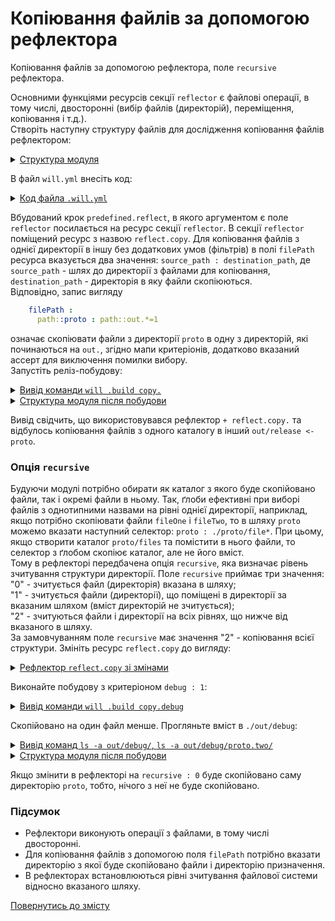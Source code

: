 # Копіювання файлів за допомогою рефлектора

Копіювання файлів за допомогою рефлектора, поле <code>recursive</code> рефлектора.

Основними функціями ресурсів секції `reflector` є файлові операції, в тому числі, двосторонні (вибір файлів (директорій), переміщення, копіювання і т.д.).  
Створіть наступну структуру файлів для дослідження копіювання файлів рефлектором:  

<details>
  <summary><u>Структура модуля</u></summary>

```
copy
  ├── proto
  │     ├── proto.two
  │     │     └── file.js
  │     ├── fileOne.js
  │     └── fileTwo.json   
  └── .will.yml       

```

</details>

В файл `will.yml` внесіть код:

<details>
  <summary><u>Код файла <code>.will.yml</code></u></summary>

```yaml
about :

  name : copyByReflector
  description : "To copy files by reflector using"

path :

  in : '.'
  out : 'out'
  proto : './proto'
  out.debug :
    path : './out/debug'
    criterion :
      debug : 1
  out.release :
    path : './out/release'
    criterion :
      debug : 0

reflector :

  reflect.copy :
    filePath :
      path::proto : path::out.*=1
    criterion :
       debug : [ 0,1 ]

step :

  reflect. :
    inherit : predefined.reflect
    reflector : reflect.*
    criterion :
       debug : [ 0,1 ]

build :

  copy :
    criterion :
      debug : [ 0,1 ]
    steps :
      - reflect.*

```

</details>

Вбудований крок `predefined.reflect`, в якого аргументом є поле `reflector` посилається на ресурс секції `reflector`. В секції `reflector` поміщений ресурс з назвою `reflect.copy`. Для копіювання файлів з однієї директорії в іншу без додаткових умов (фільтрів) в полі `filePath` ресурса вказується два значення: `source_path : destination_path`, де `source_path` - шлях до директорії з файлами для копіювання, `destination_path` - директорія в яку файли скопіюються.  
Відповідно, запис вигляду

```yaml
    filePath :
      path::proto : path::out.*=1

```

означає скопіювати файли з директорії `proto` в одну з директорій, які починаються на `out.`, згідно мапи критеріонів, додатково вказаний ассерт для виключення помилки вибору.  
Запустіть реліз-побудову:  

<details>
  <summary><u>Вивід команди <code>will .build copy.</code></u></summary>

```
[user@user ~]$ will .build copy.
...
  Building module::copyByReflector / build::copy.
   + reflect.. reflected 5 files /path_to_file/ : out/release <- proto in 0.596s
   + reflect.copy. reflected 5 files /path_to_file/ : out/release <- proto in 0.469s
  Built module::copyByReflector / build::copy. in 1.187s

```

</details>
<details>
  <summary><u>Структура модуля після побудови</u></summary>

```
copy
  ├── proto
  │     ├── proto.two
  │     │     └── file.js
  │     ├── fileOne.js
  │     └── fileTwo.json   
  ├── out
  │     └── release
  │            ├── proto.two
  │            │     └── file.js
  │            ├── fileOne.js
  │            └── fileTwo.json 
  └── .will.yml       

```

</details>

Вивід свідчить, що використовувався рефлектор `+ reflect.copy.` та відбулось копіювання файлів з одного каталогу в інший `out/release <- proto`.  

### Опція `recursive`
Будуючи модулі потрібно обирати як каталог з якого буде скопійовано файли, так і окремі файли в ньому. Так, ґлоби ефективні при виборі файлів з однотипними назвами на рівні однієї директорії, наприклад, якщо потрібно скопіювати файли `fileOne` i `fileTwo`, то в шляху `proto` можемо вказати наступний селектор: `proto : ./proto/file*`. При цьому, якщо створити каталог `proto/files`  та помістити в нього файли, то селектор з ґлобом скопіює каталог, але не його вміст.  
Тому в рефлекторі передбачена опція `recursive`, яка визначає рівень зчитування структури директорії. Поле `recursive` приймає три значення:  
"0" - зчитується файл (директорія) вказана в шляху;  
"1" - зчитується файли (директорії), що поміщені в директорії за вказаним шляхом (вміст директорій не зчитується);  
"2" - зчитуються файли і директорії на всіх рівнях, що нижче від вказаного в шляху.  
За замовчуванням поле `recursive` має значення "2" - копіювання всієї структури.
Змініть ресурс `reflect.copy` до вигляду:  

<details>
  <summary><u>Рефлектор <code>reflect.copy</code> зі змінами</u></summary>

```yaml
  reflect.copy :
    recursive : 1
    filePath :
      path::proto : path::out.*
    criterion :
       debug : [ 0,1 ]

```

</details>

Виконайте побудову з критеріоном `debug : 1`:  

<details>
  <summary><u>Вивід команди <code>will .build copy.debug</code></u></summary>

```
[user@user ~]$ will .build copy.debug
...
  Building module::copyByReflector / build::copy.debug
   + reflect..debug reflected 4 files /path_to_file/ : out/debug <- proto in 0.565s
   + reflect.copy.debug reflected 4 files /path_to_file/ : out/debug <- proto in 0.465s
  Built module::copyByReflector / build::copy.debug in 1.151s

```

</details>

Скопійовано на один файл менше. Прогляньте  вміст в `./out/debug`:  

<details>
  <summary><u>Вивід команд <code>ls -a out/debug/</code>, <code>ls -a out/debug/proto.two/</code></u></summary>

```
[user@user ~]$ ls -a out/debug/
.  ..  fileOne.js  fileTwo.json  proto.two

[user@user ~]$ ls -a out/debug/proto.two/
.  ..

```

</details>
<details>
  <summary><u>Структура модуля після побудови</u></summary>

```
copy
  ├── proto
  │     ├── proto.two
  │     │     └── file.js
  │     ├── fileOne.js
  │     └── fileTwo.json   
  ├── out
  │     ├── release
  │     │      ├── proto.two
  │     │      │     └── file.js
  │     │      ├── fileOne.js
  │     │      └── fileTwo.json 
  │     └── debug
  │            ├── proto.two
  │            ├── fileOne.js
  │            └── fileTwo.json
  └── .will.yml       

```

</details>

Якщо змінити в рефлекторі на `recursive : 0` буде скопійовано саму директорію `proto`, тобто, нічого з неї не буде скопійовано. 

### Підсумок
- Рефлектори виконують операції з файлами, в тому числі двосторонні.  
- Для копіювання файлів з допомогою поля `filePath` потрібно вказати директорію з якої буде скопійовано файли і директорію призначення.   
- В рефлекторах встановлюються рівні зчитування файлової системи відносно вказаного шляху.

[Повернутись до змісту](../README.md#tutorials)
